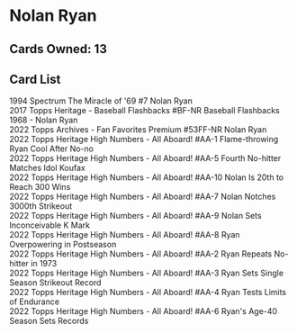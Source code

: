 # Nolan Ryan

## Cards Owned: 13

## Card List

1994 Spectrum The Miracle of '69 #7 Nolan Ryan<br>
2017 Topps Heritage - Baseball Flashbacks #BF-NR Baseball Flashbacks 1968 - Nolan Ryan<br>
2022 Topps Archives - Fan Favorites Premium #53FF-NR Nolan Ryan<br>
2022 Topps Heritage High Numbers - All Aboard! #AA-1 Flame-throwing Ryan Cool After No-no<br>
2022 Topps Heritage High Numbers - All Aboard! #AA-5 Fourth No-hitter Matches Idol Koufax<br>
2022 Topps Heritage High Numbers - All Aboard! #AA-10 Nolan Is 20th to Reach 300 Wins<br>
2022 Topps Heritage High Numbers - All Aboard! #AA-7 Nolan Notches 3000th Strikeout<br>
2022 Topps Heritage High Numbers - All Aboard! #AA-9 Nolan Sets Inconceivable K Mark<br>
2022 Topps Heritage High Numbers - All Aboard! #AA-8 Ryan Overpowering in Postseason<br>
2022 Topps Heritage High Numbers - All Aboard! #AA-2 Ryan Repeats No-hitter in 1973<br>
2022 Topps Heritage High Numbers - All Aboard! #AA-3 Ryan Sets Single Season Strikeout Record<br>
2022 Topps Heritage High Numbers - All Aboard! #AA-4 Ryan Tests Limits of Endurance<br>
2022 Topps Heritage High Numbers - All Aboard! #AA-6 Ryan's Age-40 Season Sets Records<br>

